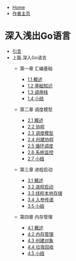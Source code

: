 * [Home](/)
* [作者主页](https://fred-tt.github.io/)

# 深入浅出Go语言

* [引言](/golearning/introduction)
* 上篇.深入Go语言
  * 第一章 汇编基础
    * [1.1 概述](/golearning/goinside/assembly/abstract)
    * [1.2 基础知识](/golearning/goinside/assembly/base)
    * [1.3 调用栈](/golearning/goinside/assembly/stack)
    * [1.4 小结](/golearning/goinside/assembly/summary)

  * 第二章 调度模型
    * [2.1 概述](/golearning/goinside/scheduling/abstract)
    * [2.2 协程](/golearning/goinside/scheduling/coroutine)
    * [2.3 调度模型](/golearning/goinside/scheduling/moudle)
    * [2.4 创建协程](/golearning/goinside/scheduling/newproc)
    * [2.5 循环调度](/golearning/goinside/scheduling/schedule)
    * [2.6 系统监控](/golearning/goinside/scheduling/sysmon)
    * [2.7 小结](/golearning/goinside/scheduling/summary)
  * 第三章 进程启动
    * [3.1 概述](/golearning/goinside/startup/abstract)
    * [3.2 进程启动](/golearning/goinside/startup/startup)
    * [3.3 线程本地存储](/golearning/goinside/startup/tls)
    * [3.4 入参传递](/golearning/goinside/startup/param)
    * [3.5 小结](/golearning/goinside/startup/summary)
  * 第四章 内存管理
    * [4.1 概述](/golearning/goinside/memory/abstract)
    * [4.2 内存管理](/golearning/goinside/memory/memory)
    * [4.3 创建对象](/golearning/goinside/memory/newobject)
    * [4.4 垃圾回收](/golearning/goinside/memory/gc)
    * [4.5 小结](/golearning/goinside/memory/summary)